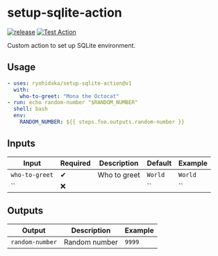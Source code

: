 # setup-sqlite-action

[![release](https://badgen.net/github/release/ryohidaka/setup-sqlite-action)](https://github.com/ryohidaka/setup-sqlite-action/releases/)
[![Test Action](https://github.com/ryohidaka/setup-sqlite-action/actions/workflows/test.yml/badge.svg)](https://github.com/ryohidaka/setup-sqlite-action/actions/workflows/test.yml)

Custom action to set up SQLite environment.

## Usage

```yml
- uses: ryohidaka/setup-sqlite-action@v1
  with:
    who-to-greet: "Mona the Octocat"
- run: echo random-number "$RANDOM_NUMBER"
  shell: bash
  env:
    RANDOM_NUMBER: ${{ steps.foo.outputs.random-number }}
```

## Inputs

| Input          | Required | Description  | Default | Example |
| -------------- | -------- | ------------ | ------- | ------- |
| `who-to-greet` | ✔        | Who to greet | `World` | `World` |
| ``             | ❌       |              | ``      | ``      |

## Outputs

| Output          | Description   | Example |
| --------------- | ------------- | ------- |
| `random-number` | Random number | `9999`  |
